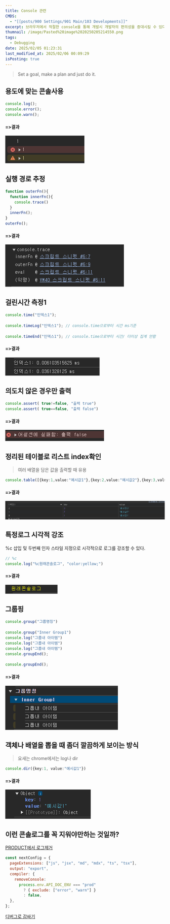 ```yaml
---
title: Console 관련
CMDS:
  - "[[posts/900 Settings/901 Main/103 Developments]]"
excerpt: 브라우저에서 적절한 console을 통해 개발시 개발자의 편의성을 증대시킬 수 있다. 적절한 콘솔에 대해서 알아보자
thumnail: /image/Pasted%20image%2020250205214550.png
tags:
  - Debugging
date: 2025/02/05 01:23:31
last_modified_at: 2025/02/06 00:09:29
isPosting: true
---
```

> Set a goal, make a plan and just do it.
## 용도에 맞는 콘솔사용
```ts
console.log();
console.error();
console.warn();
```
#### =>결과
![](public/image/Pasted%20image%2020250205214550.png)


## 실행 경로 추정
```ts
function outerFn(){
  function innerFn(){
    console.trace()
  }
  innerFn();
}
outerFn();
```
#### =>결과
![](public/image/Pasted%20image%2020250205214614.png)

## 걸린시간 측정1
```ts
console.time("인덱스1");

console.timeLog("인덱스1"); // console.time으로부터 시간 ms기준

console.timeEnd("인덱스1"); // console.time으로부터 시간/ 더이상 집계 안함
```

#### =>결과
![](public/image/Pasted%20image%2020250205214627.png)


## 의도치 않은 경우만 출력
```ts
console.assert( true!=false, "출력 true")
console.assert( true==false, "출력 false")
```
#### =>결과
![](public/image/Pasted%20image%2020250205214643.png)


## 정리된 테이블로 리스트 index확인
> 여러 배열을 담은 값을 출력할 때 유용
```ts
console.table([{key:1,value:"예시값1"},{key:2,value:"예시값2"},{key:3,value:"예시값3"}])
```
#### =>결과
![](public/image/Pasted%20image%2020250205214658.png)


## 특정로그 시각적 강조

%c 삽입 및 두번째 인자 스타일 지정으로 시각적으로 로그를 강조할 수 있다.
```js
// %c
console.log("%c원래콘솔로그", "color:yellow;")

```
#### =>결과
![](public/image/Pasted%20image%2020250205214717.png)


## 그룹핑
```js
console.group("그룹명칭")

console.group("Inner Group1")
console.log("그룹내 아이템")
console.log("그룹내 아이템")
console.log("그룹내 아이템")
console.groupEnd();

console.groupEnd();

```
#### =>결과
![](public/image/Pasted%20image%2020250205214749.png)

## 객체나 배열을 뽑을 때 좀더 깔끔하게 보이는 방식
> 요새는 chrome에서는 log나 dir
```ts
console.dir({key:1, value:"예시값1"})

```
#### =>결과
![](public/image/Pasted%20image%2020250205214805.png)



## 이런 콘솔로그를 꼭 지워야만하는 것일까?
[PRODUCT에서 로그제거](posts/100-Resources/103%20Developments/PRODUCT에서%20로그제거.md)
```js
const nextConfig = {
  pageExtensions: ["js", "jsx", "md", "mdx", "ts", "tsx"],
  output: "export",
  compiler: {
    removeConsole:
      process.env.API_DOC_ENV === "prod"
        ? { exclude: ["error", "warn"] }
        : false,
  },
};
```

[디버그로 감싸기](posts/100-Resources/103%20Developments/디버그로%20감싸기.md)